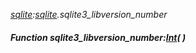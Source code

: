 _[sqlite](../../modules/sqlite/sqlite-module.md):[sqlite](../../modules/sqlite/sqlite-module.md).sqlite3\_libversion\_number_
##### Function sqlite3\_libversion\_number:[Int](../../modules/wonkey/wonkey-types-int.md)(  )
